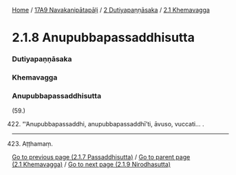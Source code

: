 
[Home](/) / [17A9 Navakanipātapāḷi](/tipitaka/17A9.md) / [2 Dutiyapaṇṇāsaka](/tipitaka/17A9/2.md) / [2.1 Khemavagga](/tipitaka/17A9/2/2.1.md)

# 2.1.8 Anupubbapassaddhisutta

### Dutiyapaṇṇāsaka

### Khemavagga

### Anupubbapassaddhisutta

(59.)

422. “‘Anupubbapassaddhi, anupubbapassaddhī’ti, āvuso, vuccati… .

---

423. Aṭṭhamaṃ.



[Go to previous page (2.1.7 Passaddhisutta)](/tipitaka/17A9/2/2.1/2.1.7.md) / [Go to parent page (2.1 Khemavagga)](/tipitaka/17A9/2/2.1.md) / [Go to next page (2.1.9 Nirodhasutta)](/tipitaka/17A9/2/2.1/2.1.9.md)


